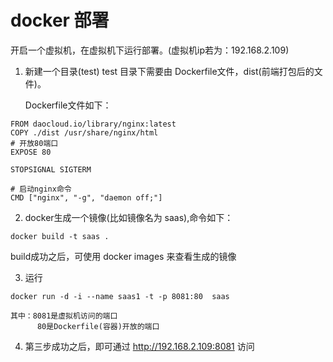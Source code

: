 # docker 部署 #

开启一个虚拟机，在虚拟机下运行部署。(虚拟机ip若为：192.168.2.109)

1. 新建一个目录(test)
   test 目录下需要由 Dockerfile文件，dist(前端打包后的文件)。

   Dockerfile文件如下：

```
FROM daocloud.io/library/nginx:latest
COPY ./dist /usr/share/nginx/html
# 开放80端口
EXPOSE 80

STOPSIGNAL SIGTERM

# 启动nginx命令
CMD ["nginx", "-g", "daemon off;"]
```

2. docker生成一个镜像(比如镜像名为 saas),命令如下：

```
docker build -t saas .

```   

build成功之后，可使用 docker images 来查看生成的镜像

3. 运行

```
docker run -d -i --name saas1 -t -p 8081:80  saas   

```

```
其中：8081是虚拟机访问的端口
      80是Dockerfile(容器)开放的端口

```

4. 第三步成功之后，即可通过 http://192.168.2.109:8081 访问
